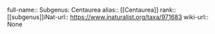 

full-name:: Subgenus: Centaurea
alias:: [[Centaurea]]
rank:: [[subgenus]]iNat-url:: https://www.inaturalist.org/taxa/971683
wiki-url:: None